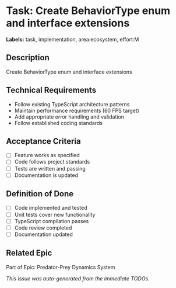 # Task: Create BehaviorType enum and interface extensions

**Labels:** task, implementation, area:ecosystem, effort:M


## Description
Create BehaviorType enum and interface extensions

## Technical Requirements
- Follow existing TypeScript architecture patterns
- Maintain performance requirements (60 FPS target)
- Add appropriate error handling and validation
- Follow established coding standards

## Acceptance Criteria
- [ ] Feature works as specified
- [ ] Code follows project standards
- [ ] Tests are written and passing
- [ ] Documentation is updated

## Definition of Done
- [ ] Code implemented and tested
- [ ] Unit tests cover new functionality
- [ ] TypeScript compilation passes
- [ ] Code review completed
- [ ] Documentation updated

## Related Epic
Part of Epic: Predator-Prey Dynamics System

*This issue was auto-generated from the immediate TODOs.*